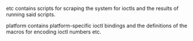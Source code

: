 etc contains scripts for scraping the system for ioctls and the results of
running said scripts.

platform contains platform-specific ioctl bindings and the definitions of the
macros for encoding ioctl numbers etc.
